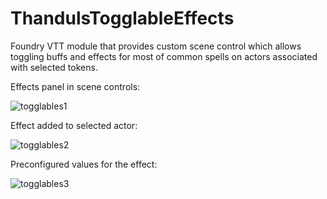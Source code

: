 # ThandulsTogglableEffects
Foundry VTT module that provides custom scene control which allows toggling buffs and effects for most of common spells on actors associated with selected tokens.

Effects panel in scene controls:

![togglables1](https://user-images.githubusercontent.com/6009785/104252683-df0b5980-5472-11eb-899f-abcf41942650.png)


Effect added to selected actor:

![togglables2](https://user-images.githubusercontent.com/6009785/104252686-dfa3f000-5472-11eb-82af-2b3c7cf1ef26.png)


Preconfigured values for the effect:

![togglables3](https://user-images.githubusercontent.com/6009785/104252687-dfa3f000-5472-11eb-9d9d-10163154b9a1.png)

